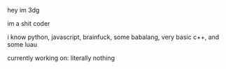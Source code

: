 hey im 3dg

im a shit coder

i know python, javascript, brainfuck, some babalang, very basic c++, and some luau

currently working on:
literally nothing
